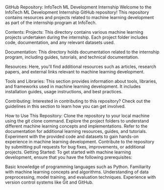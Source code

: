 GitHub Repository: InfoTech ML Development Internship
Welcome to the InfoTech ML Development Internship GitHub repository! This repository contains resources and projects related to machine learning development as part of the internship program at InfoTech.

Contents:
Projects: This directory contains various machine learning projects undertaken during the internship. Each project folder includes code, documentation, and any relevant datasets used.

Documentation: This directory holds documentation related to the internship program, including guides, tutorials, and technical documentation.

Resources: Here, you'll find additional resources such as articles, research papers, and external links relevant to machine learning development.

Tools and Libraries: This section provides information about tools, libraries, and frameworks used in machine learning development. It includes installation guides, usage instructions, and best practices.

Contributing: Interested in contributing to this repository? Check out the guidelines in this section to learn how you can get involved.

How to Use This Repository:
Clone the repository to your local machine using the git clone command.
Explore the project folders to understand different machine learning concepts and implementations.
Refer to the documentation for additional learning resources, guides, and tutorials.
Experiment with the provided code and datasets to gain hands-on experience in machine learning development.
Contribute to the repository by submitting pull requests for bug fixes, improvements, or additional projects.
Getting Started:
To get started with machine learning development, ensure that you have the following prerequisites:

Basic knowledge of programming languages such as Python.
Familiarity with machine learning concepts and algorithms.
Understanding of data preprocessing, model training, and evaluation techniques.
Experience with version control systems like Git and GitHub.
